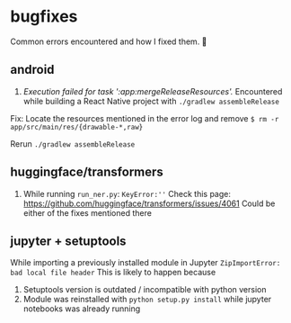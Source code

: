 # bugfixes
Common errors encountered and how I fixed them. :bug:

## android
1. *Execution failed for task ':app:mergeReleaseResources'.*
Encountered while building a React Native project with `./gradlew assembleRelease`

Fix: 
Locate the resources mentioned in the error log and remove 
`$ rm -r app/src/main/res/{drawable-*,raw}`

Rerun `./gradlew assembleRelease`

## huggingface/transformers
1. While running `run_ner.py`:
`KeyError:''`
Check this page: https://github.com/huggingface/transformers/issues/4061
Could be either of the fixes mentioned there

## jupyter + setuptools
While importing a previously installed module in Jupyter
```ZipImportError: bad local file header```
This is likely to happen because 
1. Setuptools version is outdated / incompatible with python version
2. Module was reinstalled with `python setup.py install` while jupyter notebooks was already running

